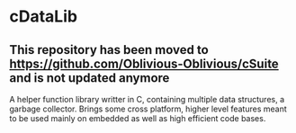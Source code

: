 # cDataLib
## This repository has been moved to https://github.com/Oblivious-Oblivious/cSuite and is not updated anymore
A helper function library writter in C, containing multiple data structures, a garbage collector. Brings some cross platform, higher level features meant to be used mainly on embedded as well as high efficient code bases.
